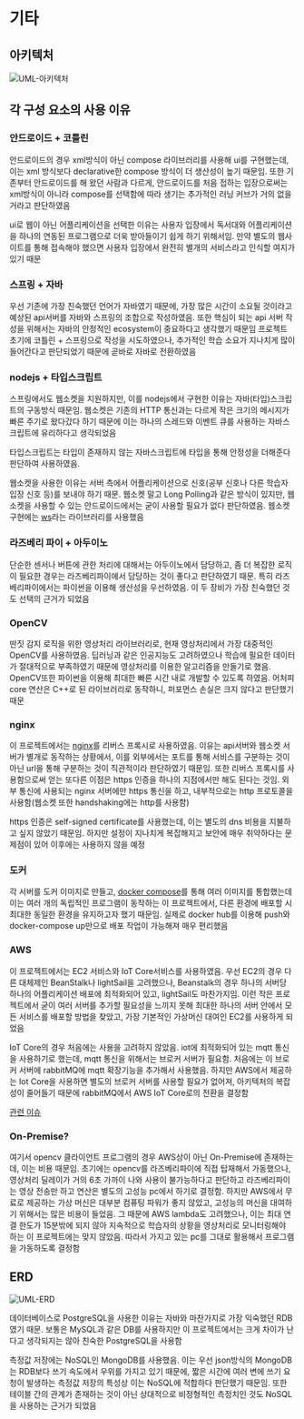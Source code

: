 # 기타
## 아키텍처
![UML-아키텍처](https://user-images.githubusercontent.com/29668913/187192733-8cbb3754-99fc-4ebb-9a96-c622525ada1f.jpg)
## 각 구성 요소의 사용 이유
### 안드로이드 + 코틀린
안드로이드의 경우 xml방식이 아닌 compose 라이브러리를 사용해 ui를 구현했는데, 이는 xml 방식보다 declarative한 compose 방식이 더 생산성이 높기 때문임. 또한 기존부터 안드로이드를 해 왔던 사람과 다르게, 안드로이드를 처음 접하는 입장으로써는 xml방식이 아니라 compose를 선택함에 따라 생기는 추가적인 러닝 커브가 거의 없을 거라고 판단하였음

ui로 웹이 아닌 어플리케이션을 선택한 이유는 사용자 입장에서 독서대와 어플리케이션을 하나의 연동된 프로그램으로 더욱 받아들이기 쉽게 하기 위해서임. 만약 별도의 웹사이트를 통해 접속해야 했으면 사용자 입장에서 완전히 별개의 서비스라고 인식할 여지가 있기 때문
### 스프링 + 자바
우선 기존에 가장 친숙했던 언어가 자바였기 때문에, 가장 많은 시간이 소요될 것이라고 예상된 api서버를 자바와 스프링의 조합으로 작성하였음. 또한 핵심이 되는 api 서버 작성을 위해서는 자바의 안정적인 ecosystem이 중요하다고 생각했기 때문임
프로젝트 초기에 코틀린 + 스프링으로 작성을 시도하였으나, 추가적인 학습 소요가 지나치게 많이 들어간다고 판단되었기 때문에 곧바로 자바로 전환하였음
### nodejs + 타입스크립트
스프링에서도 웹소켓을 지원하지만, 이를 nodejs에서 구현한 이유는 자바(타입)스크립트의 구동방식 때문임. 웹소켓은 기존의 HTTP 통신과는 다르게 작은 크기의 메시지가 빠른 주기로 왔다갔다 하기 때문에 이는 하나의 스레드와 이벤트 큐를 사용하는 자바스크립트에 유리하다고 생각되었음

타입스크립트는 타입이 존재하지 않는 자바스크립트에 타입을 통해 안정성을 더해준다 판단하여 사용하였음.

웹소켓을 사용한 이유는 서버 측에서 어플리케이션으로 신호(공부 신호나 다른 학습자 입장 신호 등)를 보내야 하기 때문. 웹소켓 말고 Long Polling과 같은 방식이 있지만, 웹소켓을 사용할 수 있는 안드로이드에서는 굳이 사용할 필요가 없다 판단하였음. 웹소켓 구현에는 [ws](https://github.com/websockets/ws)라는 라이브러리를 사용했음

### 라즈베리 파이 + 아두이노
단순한 센서나 버튼에 관한 처리에 대해서는 아두이노에서 담당하고, 좀 더 복잡한 로직이 필요한 경우는 라즈베리파이에서 담당하는 것이 좋다고 판단하였기 때문. 특히 라즈베리파이에서는 파이썬을 이용해 생산성을 우선하였음. 이 두 장비가 가장 친숙했던 것도 선택의 근거가 되었음

### OpenCV
딴짓 감지 로직을 위한 영상처리 라이브러리로, 현재 영상처리에서 가장 대중적인 OpenCV를 사용하였음. 딥러닝과 같은 인공지능도 고려하였으나 학습에 필요한 데이터가 절대적으로 부족하였기 때문에 영상처리를 이용한 알고리즘을 만들기로 했음. OpenCV또한 파이썬을 이용해 최대한 빠른 시간 내로 개발할 수 있도록 하였음. 어처피 core 연산은 C++로 된 라이브러리로 동작하니, 퍼포먼스 손실은 크지 않다고 판단했기 때문

### nginx
이 프로젝트에서는 [nginx](https://github.com/veryneuron/study_mate_project/blob/server_dev/server/default.conf)를 리버스 프록시로 사용하였음. 이유는 api서버와 웹소켓 서버가 별개로 동작하는 상황에서, 이를 외부에서는 포트를 통해 서비스를 구분하는 것이 아닌 url을 통해 구분하는 것이 직관적이라 판단하였기 때문임. 또한 리버스 프록시를 사용함으로써 얻는 또다른 이점은 https 인증을 하나의 지점에서만 해도 된다는 것임. 외부 통신에 사용되는 nginx 서버에만 https 통신을 하고, 내부적으로는 http 프로토콜을 사용함(웹소켓 또한 handshaking에는 http를 사용함)

https 인증은 self-signed certificate를 사용했는데, 이는 별도의 dns 비용을 지불하고 싶지 않았기 때문임. 하지만 설정이 지나치게 복잡해지고 보안에 매우 취약하다는 문제점이 있어 이후에는 사용하지 않을 예정

### 도커
각 서버를 도커 이미지로 만들고, [docker compose](https://github.com/veryneuron/study_mate_project/blob/server_dev/server/docker-compose.yml)를 통해 여러 이미지를 통합했는데 이는 여러 개의 독립적인 프로그램이 동작하는 이 프로젝트에서, 다른 환경에 배포할 시 최대한 동일한 환경을 유지하고자 했기 때문임. 실제로 docker hub를 이용해 push와 docker-compose up만으로 배포 작업이 가능해져 매우 편리했음

### AWS
이 프로젝트에서는 EC2 서비스와 IoT Core서비스를 사용하였음. 우선 EC2의 경우 다른 대체제인 BeanStalk나 lightSail을 고려했으나, Beanstalk의 경우 하나의 서버당 하나의 어플리케이션 배포에 최적화되어 있고, lightSail도 마찬가지임. 이런 작은 프로젝트에서 굳이 여러 서버를 추가할 필요성을 느끼지 못해 최대한 하나의 서버 안에서 모든 서비스를 배포할 방법을 찾았고, 가장 기본적인 가상머신 대여인 EC2를 사용하게 되었음

IoT Core의 경우 처음에는 사용을 고려하지 않았음. iot에 최적화되어 있는 mqtt 통신을 사용하기로 했는데, mqtt 통신을 위해서는 브로커 서버가 필요함. 처음에는 이 브로커 서버에 rabbitMQ에 mqtt 확장기능을 추가해서 사용했음. 하지만 AWS에서 제공하는 Iot Core을 사용하면 별도의 브로커 서버를 사용할 필요가 없어져, 아키텍처의 복잡성이 줄어들기 때문에 rabbitMQ에서 AWS IoT Core로의 전환을 결정함

[관련 이슈](https://github.com/veryneuron/study_mate_project/issues/8)

### On-Premise?
여기서 opencv 클라이언트 프로그램의 경우 AWS상이 아닌 On-Premise에 존재하는데, 이는 비용 때문임. 초기에는 opencv를 라즈베리파이에 직접 탑재해서 가동했으나, 영상처리 딜레이가 거의 6초 가까이 나와 사용이 불가능하다고 판단하고 라즈베리파이는 영상 전송만 하고 연산은 별도의 고성능 pc에서 하기로 결정함. 하지만 AWS에서 무료로 제공하는 가상 머신은 대부분 컴퓨팅 파워가 좋지 않았고, 고성능의 머신을 대여하기 위해서는 많은 비용이 들었음. 그 때문에 AWS lambda도 고려했으나, 이는 최대 연결 한도가 15분밖에 되지 않아 지속적으로 학습자의 상황을 영상처리로 모니터링해야 하는 이 프로젝트에는 맞지 않았음. 따라서 가지고 있는 pc를 그대로 활용해서 프로그램을 가동하도록 결정함

## ERD
![UML-ERD](https://user-images.githubusercontent.com/29668913/187197600-3c180a11-b4ab-43a2-ac74-163452db5373.jpg)

데이터베이스로 PostgreSQL을 사용한 이유는 자바와 마찬가지로 가장 익숙했던 RDB였기 때문. 보통은 MySQL과 같은 DB를 사용하지만 이 프로젝트에서는 크게 차이가 난다고 생각되지는 않아 친숙한 PostgreSQL을 사용함

측정값 저장에는 NoSQL인 MongoDB를 사용했음. 이는 우선 json방식의 MongoDB는 RDB보다 쓰기 속도에서 우위를 가지고 있기 때문에, 짧은 시간에 여러 변에 쓰기 요청이 발생하는 측정값 저장의 특성상 이는 NoSQL에 적합하다 판단했기 때문임. 또한 테이블 간의 관계가 존재하는 것이 아닌 상대적으로 비정형적인 측정치인 것도 NoSQL을 사용하는 근거가 되었음
